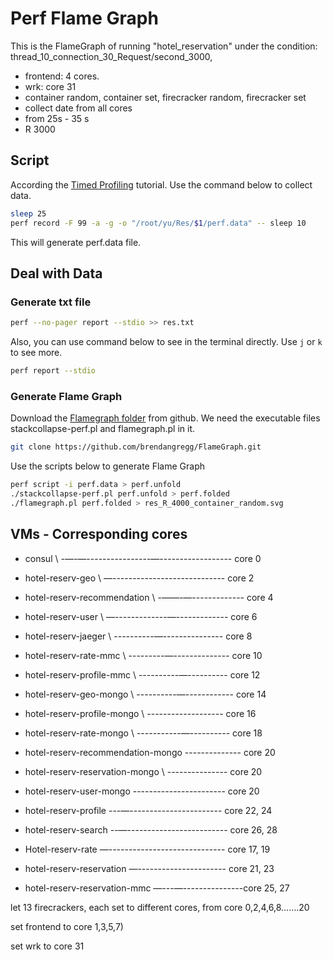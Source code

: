 # Perf Flame Graph
This is the FlameGraph of running  "hotel_reservation" under the condition: thread_10_connection_30_Request/second_3000, 
- frontend: 4 cores.
- wrk: core 31
- container random, container set, firecracker random, firecracker set
- collect date from all cores
- from 25s - 35 s
- R 3000

## Script
According the [Timed Profiling](https://brendangregg.com/perf.html#TimedProfiling) tutorial. Use the command below to collect data.
```bash
sleep 25
perf record -F 99 -a -g -o "/root/yu/Res/$1/perf.data" -- sleep 10
```
This will generate perf.data file.

## Deal with Data
### Generate txt file
```bash
perf --no-pager report --stdio >> res.txt
```
Also, you can use command below to see in the terminal directly. Use `j` or `k` to see more.
```bash
perf report --stdio
```

### Generate Flame Graph
Download the [Flamegraph folder](https://github.com/brendangregg/FlameGraph) from github. We need the executable files stackcollapse-perf.pl and flamegraph.pl in it.
```bash
git clone https://github.com/brendangregg/FlameGraph.git
```

Use the scripts below to generate Flame Graph
```bash
perf script -i perf.data > perf.unfold
./stackcollapse-perf.pl perf.unfold > perf.folded
./flamegraph.pl perf.folded > res_R_4000_container_random.svg
```

## VMs - Corresponding cores
* consul \ -—-—----------------—------------------ core 0
* hotel-reserv-geo \ —---------------------------- core 2
* hotel-reserv-recommendation \ -——-—------------- core 4
* hotel-reserv-user \ —-------------—------------- core 6
* hotel-reserv-jaeger \ ----------—--------------- core 8
* hotel-reserv-rate-mmc \ ---------—-------------- core 10
* hotel-reserv-profile-mmc \ ----------—---------- core 12
* hotel-reserv-geo-mongo \ ----------—------------ core 14
* hotel-reserv-profile-mongo \ ------------------- core 16
* hotel-reserv-rate-mongo \ -----------—---------- core 18
* hotel-reserv-recommendation-mongo -------------- core 20

* hotel-reserv-reservation-mongo \ --------------- core 20
* hotel-reserv-user-mongo  ----------------------- core 20

* hotel-reserv-profile ---—----------------------- core 22, 24
* hotel-reserv-search --—------------------------- core 26, 28
* Hotel-reserv-rate —----------------------------- core 17, 19
* hotel-reserv-reservation —---------------------- core 21, 23
* hotel-reserv-reservation-mmc —---—---------------core 25, 27

let 13 firecrackers, each set to different cores, from core 0,2,4,6,8…….20

set frontend to core 1,3,5,7)

set wrk to core 31
